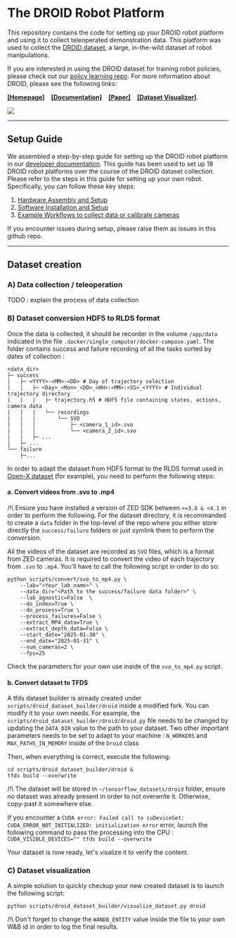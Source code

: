 # The DROID Robot Platform

This repository contains the code for setting up your DROID robot platform and using it to collect teleoperated demonstration data. This platform was used to collect the [DROID dataset](https://droid-dataset.github.io), a large, in-the-wild dataset of robot manipulations.

If you are interested in using the DROID dataset for training robot policies, please check out our [policy learning repo](https://github.com/droid-dataset/droid_policy_learning).
For more information about DROID, please see the following links: 

[**[Homepage]**](https://droid-dataset.github.io) &ensp; [**[Documentation]**](https://droid-dataset.github.io/droid) &ensp; [**[Paper]**](https://arxiv.org/abs/2403.12945) &ensp; [**[Dataset Visualizer]**](https://droid-dataset.github.io/dataset.html).

![](https://droid-dataset.github.io/droid/assets/index/droid_teaser.jpg)

---------
## Setup Guide

We assembled a step-by-step guide for setting up the DROID robot platform in our [developer documentation](https://droid-dataset.github.io/droid).
This guide has been used to set up 18 DROID robot platforms over the course of the DROID dataset collection. Please refer to the steps in this guide for setting up your own robot. Specifically, you can follow these key steps:

1. [Hardware Assembly and Setup](https://droid-dataset.github.io/droid/docs/hardware-setup)
2. [Software Installation and Setup](https://droid-dataset.github.io/droid/docs/software-setup)
3. [Example Workflows to collect data or calibrate cameras](https://droid-dataset.github.io/droid/docs/example-workflows)

If you encounter issues during setup, please raise them as issues in this github repo.


---------
## Dataset creation
###  A) Data collection / teleoperation

TODO : explain the process of data collection

###  B) Dataset conversion HDF5 to RLDS format

Once the data is collected, it should be recorder in the volume `/app/data` indicated in the file `.docker/single_computer/docker-compose.yaml`. The folder contains success and failure recording of all the tasks sorted by dates of collection :
```
<data_dir>
├─ success
|   ├─ <YYYY>-<MM>-<DD> # Day of trajectory selection
|   |   ├─ <Day>_<Mon>_<DD>_<HH>:<MM>:<SS>_<YYYY> # Individual trajectory directory
|   |   |   ├─ trajectory.h5 # HDF5 file containing states, actions, camera data
|   |   |   └── recordings
|   |   |       └── SVO
|   |   |           ├─ <camera_1_id>.svo
|   |   |           └── <camera_2_id>.svo
|   |   ├─ ...
|   ├─ ...
└── failure
    ├─...

```
In order to adapt the dataset from HDF5 format to the RLDS format used in [Open-X dataset](https://robotics-transformer-x.github.io/) (for example), you need to perform the following steps:
#### a. Convert videos from .svo to .mp4
/!\ Ensure you have installed a version of ZED SDK between `>=3.8 & <4.1` in order to perform the following.
For the dataset directory, it is recommanded to create a `data` folder in the top-level of the repo where you either store directly the `success/failure` folders or just symlink them to perform the conversion.

All the videos of the dataset are recorded as `SVO` files, which is a format from ZED cameras. It is required to convert the video of each trajectory from `.svo` to `.mp4`. You'll have to call the following script in order to do so:
```
python scripts/convert/svo_to_mp4.py \
    --lab="<Your_lab_name>" \
    --data_dir="<Path to the success/failure data folder>" \
    --lab_agnostic=False  \
    --do_index=True \
    --do_process=True \
    --process_failures=False \
    --extract_MP4_data=True \
    --extract_depth_data=False \
    --start_date="2025-01-30" \
    --end_date="2025-01-31" \
    --num_cameras=2 \
    --fps=25
```
Check the parameters for your own use inside of the `svo_to_mp4.py` script.

#### b. Convert dataset to TFDS
A tfds dataset builder is already created under `scripts/droid_dataset_builder/droid` inside a modified fork. You can modify it to your own needs.
For example, the `scripts/droid_dataset_builder/droid/droid.py` file needs to be changed by updating the `DATA_DIR` value to the path to your dataset.
Two other important parameters needs to be set to adapt to your machine : `N_WORKERS` and `MAX_PATHS_IN_MEMORY` inside of the `Droid` class 

Then, when everything is correct, execute the following:
```
cd scripts/droid_dataset_builder/droid &
tfds build --overwrite
```
/!\ The dataset will be stored in `~/tensorflow_datasets/droid` folder, ensure no dataset was already present in order to not overwrite it. Otherwise, copy-past it somewhere else. 

If you encounter a `CUDA error: Failed call to cuDeviceGet: CUDA_ERROR_NOT_INITIALIZED: initialization error` error, launch the following command to pass the processing into the CPU : `CUDA_VISIBLE_DEVICES="" tfds build --overwrite`

Your dataset is now ready, let's visalize it to verify the content.

### C) Dataset visualization
A simple solution to quickly checkup your new created dataset is to launch the following script:
```
python scripts/droid_dataset_builder/visualize_dataset.py droid
```
/!\ Don't forget to change the `WANDB_ENTITY` value inside the file to your own W&B id in order to log the final results.

